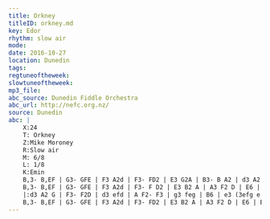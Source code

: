 ```yaml
---
title: Orkney
titleID: orkney.md
key: Edor
rhythm: slow air
mode:
date: 2016-10-27
location: Dunedin
tags:
regtuneoftheweek:
slowtuneoftheweek:
mp3_file:
abc_source: Dunedin Fiddle Orchestra
abc_url: http://nefc.org.nz/
source: Dunedin
abc: |
    X:24
    T: Orkney
    Z:Mike Moroney
    R:Slow air
    M: 6/8
    L: 1/8
    K:Emin
    B,3- B,EF | G3- GFE | F3 A2d | F3- FD2 | E3 G2A | B3- B A2 | d3 A2 G |F3- F D2 |
    B,3- B,EF | G3- GFE | F3 A2d | F3- F D2 | E3 B2 A | A3 F2 D | E6 | E6 :|
    |:d3 A2 G | F3- F2D | d3 efd | A F2- F3 | g3 feg | B6 | e3 (3efg e | B6 |
    B,3- B,EF | G3- GFE | F3 A2d | F3- FD2 | E3 B2 A | A3 F2 D | E6 | E6 :|
---
```

